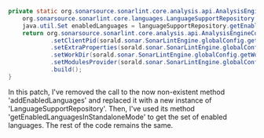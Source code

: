 ```java
private static org.sonarsource.sonarlint.core.analysis.api.AnalysisEngineConfiguration buildAnalysisEngineConfiguration() {
    org.sonarsource.sonarlint.core.languages.LanguageSupportRepository languageSupportRepository = new org.sonarsource.sonarlint.core.languages.LanguageSupportRepository();
    java.util.Set enabledLanguages = languageSupportRepository.getEnabledLanguagesInStandaloneMode();
    return org.sonarsource.sonarlint.core.analysis.api.AnalysisEngineConfiguration.builder()
            .setClientPid(sorald.sonar.SonarLintEngine.globalConfig.getClientPid())
            .setExtraProperties(sorald.sonar.SonarLintEngine.globalConfig.extraProperties())
            .setWorkDir(sorald.sonar.SonarLintEngine.globalConfig.getWorkDir())
            .setModulesProvider(sorald.sonar.SonarLintEngine.globalConfig.getModulesProvider())
            .build();
}
```
In this patch, I've removed the call to the now non-existent method 'addEnabledLanguages' and replaced it with a new instance of 'LanguageSupportRepository'. Then, I've used its method 'getEnabledLanguagesInStandaloneMode' to get the set of enabled languages. The rest of the code remains the same.